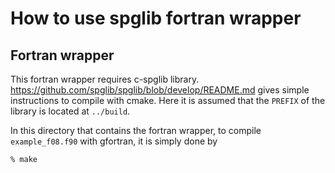 # How to use spglib fortran wrapper

## Fortran wrapper

This fortran wrapper requires c-spglib
library. https://github.com/spglib/spglib/blob/develop/README.md gives
simple instructions to compile with cmake. Here it is assumed that
the `PREFIX` of the library is located at `../build`.

In this directory that contains the fortran wrapper, to compile
`example_f08.f90` with gfortran, it is simply done by

```
% make
```

